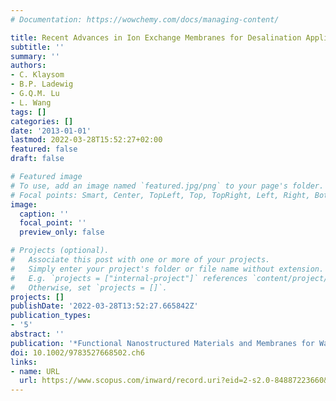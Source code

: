 ```yaml
---
# Documentation: https://wowchemy.com/docs/managing-content/

title: Recent Advances in Ion Exchange Membranes for Desalination Applications
subtitle: ''
summary: ''
authors:
- C. Klaysom
- B.P. Ladewig
- G.Q.M. Lu
- L. Wang
tags: []
categories: []
date: '2013-01-01'
lastmod: 2022-03-28T15:52:27+02:00
featured: false
draft: false

# Featured image
# To use, add an image named `featured.jpg/png` to your page's folder.
# Focal points: Smart, Center, TopLeft, Top, TopRight, Left, Right, BottomLeft, Bottom, BottomRight.
image:
  caption: ''
  focal_point: ''
  preview_only: false

# Projects (optional).
#   Associate this post with one or more of your projects.
#   Simply enter your project's folder or file name without extension.
#   E.g. `projects = ["internal-project"]` references `content/project/deep-learning/index.md`.
#   Otherwise, set `projects = []`.
projects: []
publishDate: '2022-03-28T13:52:27.665842Z'
publication_types:
- '5'
abstract: ''
publication: '*Functional Nanostructured Materials and Membranes for Water Treatment*'
doi: 10.1002/9783527668502.ch6
links:
- name: URL
  url: https://www.scopus.com/inward/record.uri?eid=2-s2.0-84887223660&doi=10.1002%2f9783527668502.ch6&partnerID=40&md5=672049250959395f6b23b5c1ec067333
---
```


